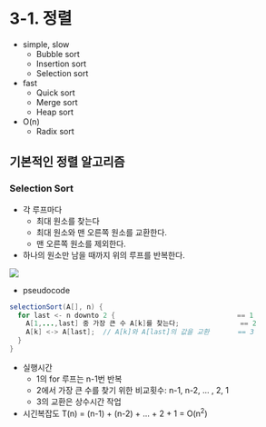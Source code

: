 # 3-1. 정렬

* simple, slow
  * Bubble sort
  * Insertion sort
  * Selection sort
* fast
  * Quick sort
  * Merge sort
  * Heap sort
* O(n)
  * Radix sort

## 기본적인 정렬 알고리즘

### Selection Sort

* 각 루프마다
  * 최대 원소를 찾는다
  * 최대 원소와 맨 오른쪽 원소를 교환한다.
  * 맨 오른쪽 원소를 제외한다.
* 하나의 원소만 남을 때까지 위의 루프를 반복한다.

![](https://github.com/namjunemy/TIL/blob/master/Algorithm/img/sort_01.png?raw=true)

* pseudocode

```java
selectionSort(A[], n) {
  for last <- n downto 2 {                              == 1
    A[1,...,last] 중 가장 큰 수 A[k]를 찾는다;               == 2
    A[k] <-> A[last];  // A[k]와 A[last]의 값을 교환       == 3
  }
}
```

* 실행시간
  * 1의 for 루프는 n-1번 반복
  * 2에서 가장 큰 수를 찾기 위한 비교횟수: n-1, n-2, ... , 2, 1
  * 3의 교환은 상수시간 작업
* 시긴복잡도  T(n) = (n-1) + (n-2) + … + 2 + 1 = O(n<sup>2</sup>)




